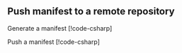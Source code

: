 
## Push manifest to a remote repository

Generate a manifest
[!code-csharp[](../../tests/OrasProject.Oras.Tests/documentations/PushManifest.cs#L28-L34)]

Push a manifest
[!code-csharp[](../../tests/OrasProject.Oras.Tests/documentations/PushManifest.cs#L69-L77)]